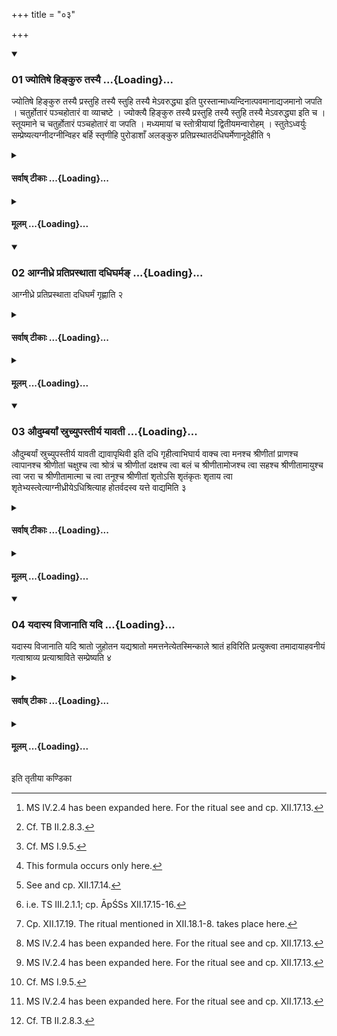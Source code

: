 +++
title = "०३"

+++

<div class="js_include" includetitle="true" newlevelforh1="3" unfilled url="/vedAH_yajuH/taittirIyam/sUtram/ApastambaH/shrautam/vishvAsa-prastutiH/13/03/01_jyotiShe_hinkuru_tasyai.md">
<details open><summary><h3>01 ज्योतिषे हिङ्कुरु तस्यै ...{Loading}...</h3></summary>

ज्योतिषे हिङ्कुरु तस्यै प्रस्तुहि तस्यै स्तुहि तस्यै मेऽवरुद्ध्या इति पुरस्तान्माध्यन्दिनात्पवमानाद्यजमानो जपति । चतुर्होतारं पञ्चहोतारं वा व्याचष्टे । ज्योक्त्यै हिङ्कुरु तस्यै प्रस्तुहि तस्यै स्तुहि तस्यै मेऽवरुद्ध्या इति च । स्तूयमाने च चतुर्होतारं पञ्चहोतारं वा जपति । मध्यमायां च स्तोत्रीयायां द्वितीयमन्वारोहम् । स्तुतेऽध्वर्युः सम्प्रेष्यत्यग्नीदग्नीन्विहर बर्हि स्तृणीहि पुरोडाशाँ अलङ्कुरु प्रतिप्रस्थातर्दधिघर्मेणानूदेहीति १
</details>
</div>
<div class="js_include collapsed" newlevelforh1="4" title="सर्वाष् टीकाः" unfilled url="/vedAH_yajuH/taittirIyam/sUtram/ApastambaH/shrautam/sarvASh_TIkAH/13/03/01_jyotiShe_hinkuru_tasyai.md">
<details><summary><h4>सर्वाष् टीकाः ...{Loading}...</h4></summary>
<details><summary>थिते</summary>

1. Before (the singing of) the Mādhyandina Pavamāna (-laud) the sacrificer mutters jyotiṣe hiṅkuru...[^1]. Or he recites the Caturhotr̥[^2] or the Pañcahotri[^3] formula and (the formula) jyoktyai hiṅkuru...[^4] While (the Mādhyandina Pavamāna(-laud) is being sung, he mutters the Cāturhotr̥ formula or the Pancahotr̥ formula.[^5] While the middle verse (is being sung) (he mutters) the second Anvāroha.[^6] After the singing is over the Adhvaryu orders, “O Āgnīdhra, spread the fires, scatter the sacrificial grass, adorn the sacrificial breads (connected with the Soma-pressing). O Pratiprasthātr̥ do you come here with the Dadhigharma."[^7]  

[^1]: MS IV.2.4 has been expanded here. For the ritual see and cp. XII.17.13.  

[^2]: Cf. TB II.2.8.3.  

[^3]: Cf. MS I.9.5.  

[^4]: This formula occurs only here.  

[^5]: See and cp. XII.17.14.  

[^6]: i.e. TS III.2.1.1; cp. ĀpŚSs XII.17.15-16.  

[^7]: Cp. XII.17.19. The ritual mentioned in XII.18.1-8. takes place here.  
</details>
</details>
</div>
<div class="js_include collapsed" newlevelforh1="4" title="मूलम्" unfilled url="/vedAH_yajuH/taittirIyam/sUtram/ApastambaH/shrautam/mUlam/13/03/01_jyotiShe_hinkuru_tasyai.md">
<details><summary><h4>मूलम् ...{Loading}...</h4></summary>

ज्योतिषे हिङ्कुरु तस्यै प्रस्तुहि तस्यै स्तुहि तस्यै मेऽवरुद्ध्या इति पुरस्तान्माध्यन्दिनात्पवमानाद्यजमानो जपति । चतुर्होतारं पञ्चहोतारं वा व्याचष्टे । ज्योक्त्यै हिङ्कुरु तस्यै प्रस्तुहि तस्यै स्तुहि तस्यै मेऽवरुद्ध्या इति च । स्तूयमाने च चतुर्होतारं पञ्चहोतारं वा जपति । मध्यमायां च स्तोत्रीयायां द्वितीयमन्वारोहम् । स्तुतेऽध्वर्युः सम्प्रेष्यत्यग्नीदग्नीन्विहर बर्हि स्तृणीहि पुरोडाशाँ अलङ्कुरु प्रतिप्रस्थातर्दधिघर्मेणानूदेहीति १
</details>
</div>
<div class="js_include" includetitle="true" newlevelforh1="3" unfilled url="/vedAH_yajuH/taittirIyam/sUtram/ApastambaH/shrautam/vishvAsa-prastutiH/13/03/02_AgnIdhre_pratiprasthAtA_dadhigharma~N.md">
<details open><summary><h3>02 आग्नीध्रे प्रतिप्रस्थाता दधिघर्मङ् ...{Loading}...</h3></summary>

आग्नीध्रे प्रतिप्रस्थाता दधिघर्मं गृह्णाति २
</details>
</div>
<div class="js_include collapsed" newlevelforh1="4" title="सर्वाष् टीकाः" unfilled url="/vedAH_yajuH/taittirIyam/sUtram/ApastambaH/shrautam/sarvASh_TIkAH/13/03/02_AgnIdhre_pratiprasthAtA_dadhigharma~N.md">
<details><summary><h4>सर्वाष् टीकाः ...{Loading}...</h4></summary>
<details><summary>थिते</summary>

2. The Pratiprasthāts scoops the Dadhigharma in the Āgnidhra (-shed).[^1]  

[^1]: Cp. XI.21.8. According to ŚB XIV.3.1.27, KB XV.1 (cp. also R̥V X. 179.3) this offering takes place now. The ritual of the Dadhigharma concludes in ĀpŚS XIII.4.6.  
</details>
</details>
</div>
<div class="js_include collapsed" newlevelforh1="4" title="मूलम्" unfilled url="/vedAH_yajuH/taittirIyam/sUtram/ApastambaH/shrautam/mUlam/13/03/02_AgnIdhre_pratiprasthAtA_dadhigharma~N.md">
<details><summary><h4>मूलम् ...{Loading}...</h4></summary>

आग्नीध्रे प्रतिप्रस्थाता दधिघर्मं गृह्णाति २
</details>
</div>
<div class="js_include" includetitle="true" newlevelforh1="3" unfilled url="/vedAH_yajuH/taittirIyam/sUtram/ApastambaH/shrautam/vishvAsa-prastutiH/13/03/03_audumbaryAM_sruchyupastIrya_yAvatI.md">
<details open><summary><h3>03 औदुम्बर्यां स्रुच्युपस्तीर्य यावती ...{Loading}...</h3></summary>

औदुम्बर्यां स्रुच्युपस्तीर्य यावती द्यावापृथिवी इति दधि गृहीत्वाभिघार्य वाक्च त्वा मनश्च श्रीणीतां प्राणश्च त्वापानश्च श्रीणीतां चक्षुश्च त्वा श्रोत्रं च श्रीणीतां दक्षश्च त्वा बलं च श्रीणीतामोजश्च त्वा सहश्च श्रीणीतामायुश्च त्वा जरा च श्रीणीतामात्मा च त्वा तनूश्च श्रीणीतां शृतोऽसि शृतंकृतः शृताय त्वा शृतेभ्यस्त्वेत्याग्नीध्रीयेऽधिश्रित्याह होतर्वदस्व यत्ते वाद्यमिति ३
</details>
</div>
<div class="js_include collapsed" newlevelforh1="4" title="सर्वाष् टीकाः" unfilled url="/vedAH_yajuH/taittirIyam/sUtram/ApastambaH/shrautam/sarvASh_TIkAH/13/03/03_audumbaryAM_sruchyupastIrya_yAvatI.md">
<details><summary><h4>सर्वाष् टीकाः ...{Loading}...</h4></summary>
<details><summary>थिते</summary>

3. Having made an underlayer (of ghee) in a ladle made of Udumbara (-wood), having taken curds (in it) with yāvatī dyāvāpr̥thivī...[^1] and then poured ghee on it, then having kept it on the Āgnīdhriya (-fire) with vāk ca tvā manasca... (the Adhvaryu) says, “O Hotr̥ do you speak whatever is to be spoken by you."[^3]  

[^1]: TS III.2.6.b.  

[^2]: TB III.7.9.2-3.  

[^3]: Cf. ŚB XIV.3.1.30.  
</details>
</details>
</div>
<div class="js_include collapsed" newlevelforh1="4" title="मूलम्" unfilled url="/vedAH_yajuH/taittirIyam/sUtram/ApastambaH/shrautam/mUlam/13/03/03_audumbaryAM_sruchyupastIrya_yAvatI.md">
<details><summary><h4>मूलम् ...{Loading}...</h4></summary>

औदुम्बर्यां स्रुच्युपस्तीर्य यावती द्यावापृथिवी इति दधि गृहीत्वाभिघार्य वाक्च त्वा मनश्च श्रीणीतां प्राणश्च त्वापानश्च श्रीणीतां चक्षुश्च त्वा श्रोत्रं च श्रीणीतां दक्षश्च त्वा बलं च श्रीणीतामोजश्च त्वा सहश्च श्रीणीतामायुश्च त्वा जरा च श्रीणीतामात्मा च त्वा तनूश्च श्रीणीतां शृतोऽसि शृतंकृतः शृताय त्वा शृतेभ्यस्त्वेत्याग्नीध्रीयेऽधिश्रित्याह होतर्वदस्व यत्ते वाद्यमिति ३
</details>
</div>
<div class="js_include" includetitle="true" newlevelforh1="3" unfilled url="/vedAH_yajuH/taittirIyam/sUtram/ApastambaH/shrautam/vishvAsa-prastutiH/13/03/04_yadAsya_vijAnAti_yadi.md">
<details open><summary><h3>04 यदास्य विजानाति यदि ...{Loading}...</h3></summary>

यदास्य विजानाति यदि श्रातो जुहोतन यद्यश्रातो ममत्तनेत्येतस्मिन्काले श्रातं हविरिति प्रत्युक्त्वा तमादायाहवनीयं गत्वाश्राव्य प्रत्याश्राविते सम्प्रेष्यति ४
</details>
</div>
<div class="js_include collapsed" newlevelforh1="4" title="सर्वाष् टीकाः" unfilled url="/vedAH_yajuH/taittirIyam/sUtram/ApastambaH/shrautam/sarvASh_TIkAH/13/03/04_yadAsya_vijAnAti_yadi.md">
<details><summary><h4>सर्वाष् टीकाः ...{Loading}...</h4></summary>
<details><summary>थिते</summary>

4. When (the Pratiprasthātr̥) knows of him (=the Hotr̥'s) (saying) yadi śrāto juhotana yadyaśrāto mamattana[^1], having responded with "The oblation is (fully) cooked,"[^2] having taken it, having gone to the Āhavanīya, having made (the Āgnīdhra) to say astu śrauṣaṭ and after (the Āgnīdhra) has responded (by saying astu śrauṣaṭ) (the Pratiprasthātr̥) orders:   

[^1]: R̥V X.179.1; cp. ĀāvaŚs V.13.4; ŚaṅkhāŚS VII.16.2.   

[^2]: Cf. ŚB XIV.3.1.30.  

[^3]: For the order see the next SŪtra.  
</details>
</details>
</div>
<div class="js_include collapsed" newlevelforh1="4" title="मूलम्" unfilled url="/vedAH_yajuH/taittirIyam/sUtram/ApastambaH/shrautam/mUlam/13/03/04_yadAsya_vijAnAti_yadi.md">
<details><summary><h4>मूलम् ...{Loading}...</h4></summary>

यदास्य विजानाति यदि श्रातो जुहोतन यद्यश्रातो ममत्तनेत्येतस्मिन्काले श्रातं हविरिति प्रत्युक्त्वा तमादायाहवनीयं गत्वाश्राव्य प्रत्याश्राविते सम्प्रेष्यति ४
</details>
</div>

  
इति तृतीया कण्डिका 
